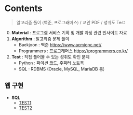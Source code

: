 # Contents
> 알고리즘 풀이 (백준, 프로그래머스) / 교안 PDF / 성취도 Test
0. **Material** : 프로그램 서비스 기획 및 개발 과정 관련 인사이트 자료
1. **Algorithm** : 알고리즘 문제 풀이
    * Baekjoon : 백준 https://www.acmicpc.net/
    * Programmers : 프로그래머스 https://programmers.co.kr/
2. **Test** : 직접 풀어볼 수 있는 성취도 확인 문제
    * Python : 파이썬 코드, 주피터 노트북
    * SQL : RDBMS (Oracle, MySQL, MariaDB 등)

## 웹 구현
- **SQL**
  - [TEST1](https://qus0in.github.io/Contents/2.Test/SQL/190722/sql_test.html)
  - [TEST2](https://qus0in.github.io/Contents/2.Test/SQL/190723/sql_test2.html)
